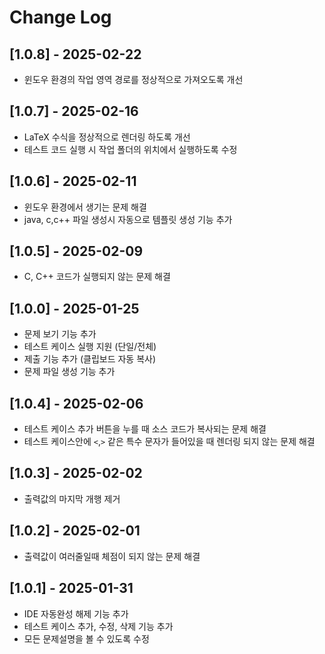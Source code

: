 # Change Log

## [1.0.8] - 2025-02-22
- 윈도우 환경의 작업 영역 경로를 정상적으로 가져오도록 개선

## [1.0.7] - 2025-02-16
- LaTeX 수식을 정상적으로 렌더링 하도록 개선
- 테스트 코드 실행 시 작업 폴더의 위치에서 실행하도록 수정

## [1.0.6] - 2025-02-11
- 윈도우 환경에서 생기는 문제 해결
- java, c,c++ 파일 생성시 자동으로 템플릿 생성 기능 추가

## [1.0.5] - 2025-02-09
- C, C++ 코드가 실행되지 않는 문제 해결

## [1.0.0] - 2025-01-25
- 문제 보기 기능 추가
- 테스트 케이스 실행 지원 (단일/전체)
- 제출 기능 추가 (클립보드 자동 복사)
- 문제 파일 생성 기능 추가

## [1.0.4] - 2025-02-06
- 테스트 케이스 추가 버튼을 누를 때 소스 코드가 복사되는 문제 해결
- 테스트 케이스안에 `<`,`>` 같은 특수 문자가 들어있을 때 렌더링 되지 않는 문제 해결

## [1.0.3] - 2025-02-02
- 출력값의 마지막 개행 제거

## [1.0.2] - 2025-02-01
- 출력값이 여러줄일때 체점이 되지 않는 문제 해결

## [1.0.1] - 2025-01-31
- IDE 자동완성 해제 기능 추가
- 테스트 케이스 추가, 수정, 삭제 기능 추가
- 모든 문제설명을 볼 수 있도록 수정
